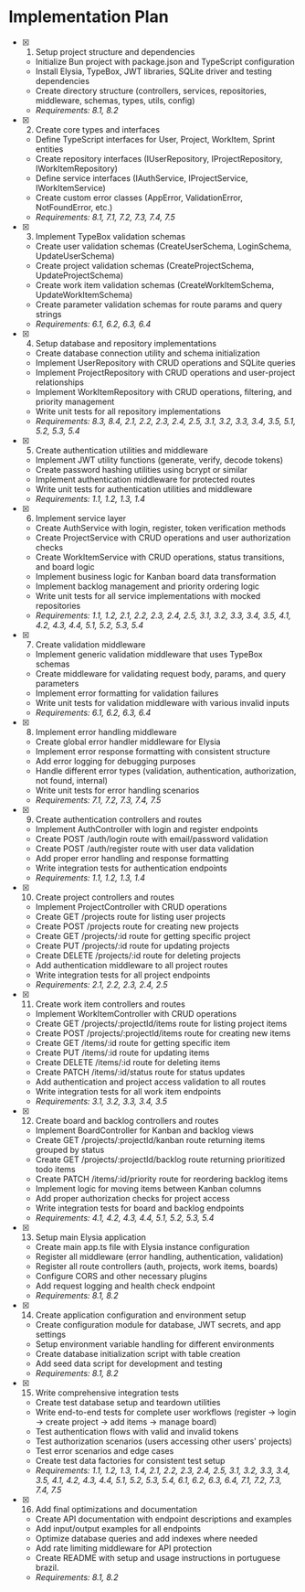 # Implementation Plan

- [x] 1. Setup project structure and dependencies
  - Initialize Bun project with package.json and TypeScript configuration
  - Install Elysia, TypeBox, JWT libraries, SQLite driver and testing dependencies
  - Create directory structure (controllers, services, repositories, middleware, schemas, types, utils, config)
  - _Requirements: 8.1, 8.2_

- [x] 2. Create core types and interfaces
  - Define TypeScript interfaces for User, Project, WorkItem, Sprint entities
  - Create repository interfaces (IUserRepository, IProjectRepository, IWorkItemRepository)
  - Define service interfaces (IAuthService, IProjectService, IWorkItemService)
  - Create custom error classes (AppError, ValidationError, NotFoundError, etc.)
  - _Requirements: 8.1, 7.1, 7.2, 7.3, 7.4, 7.5_

- [x] 3. Implement TypeBox validation schemas
  - Create user validation schemas (CreateUserSchema, LoginSchema, UpdateUserSchema)
  - Create project validation schemas (CreateProjectSchema, UpdateProjectSchema)
  - Create work item validation schemas (CreateWorkItemSchema, UpdateWorkItemSchema)
  - Create parameter validation schemas for route params and query strings
  - _Requirements: 6.1, 6.2, 6.3, 6.4_

- [x] 4. Setup database and repository implementations
  - Create database connection utility and schema initialization
  - Implement UserRepository with CRUD operations and SQLite queries
  - Implement ProjectRepository with CRUD operations and user-project relationships
  - Implement WorkItemRepository with CRUD operations, filtering, and priority management
  - Write unit tests for all repository implementations
  - _Requirements: 8.3, 8.4, 2.1, 2.2, 2.3, 2.4, 2.5, 3.1, 3.2, 3.3, 3.4, 3.5, 5.1, 5.2, 5.3, 5.4_

- [x] 5. Create authentication utilities and middleware
  - Implement JWT utility functions (generate, verify, decode tokens)
  - Create password hashing utilities using bcrypt or similar
  - Implement authentication middleware for protected routes
  - Write unit tests for authentication utilities and middleware
  - _Requirements: 1.1, 1.2, 1.3, 1.4_

- [x] 6. Implement service layer
  - Create AuthService with login, register, token verification methods
  - Create ProjectService with CRUD operations and user authorization checks
  - Create WorkItemService with CRUD operations, status transitions, and board logic
  - Implement business logic for Kanban board data transformation
  - Implement backlog management and priority ordering logic
  - Write unit tests for all service implementations with mocked repositories
  - _Requirements: 1.1, 1.2, 2.1, 2.2, 2.3, 2.4, 2.5, 3.1, 3.2, 3.3, 3.4, 3.5, 4.1, 4.2, 4.3, 4.4, 5.1, 5.2, 5.3, 5.4_

- [x] 7. Create validation middleware
  - Implement generic validation middleware that uses TypeBox schemas
  - Create middleware for validating request body, params, and query parameters
  - Implement error formatting for validation failures
  - Write unit tests for validation middleware with various invalid inputs
  - _Requirements: 6.1, 6.2, 6.3, 6.4_

- [x] 8. Implement error handling middleware
  - Create global error handler middleware for Elysia
  - Implement error response formatting with consistent structure
  - Add error logging for debugging purposes
  - Handle different error types (validation, authentication, authorization, not found, internal)
  - Write unit tests for error handling scenarios
  - _Requirements: 7.1, 7.2, 7.3, 7.4, 7.5_

- [x] 9. Create authentication controllers and routes
  - Implement AuthController with login and register endpoints
  - Create POST /auth/login route with email/password validation
  - Create POST /auth/register route with user data validation
  - Add proper error handling and response formatting
  - Write integration tests for authentication endpoints
  - _Requirements: 1.1, 1.2, 1.3, 1.4_

- [x] 10. Create project controllers and routes
  - Implement ProjectController with CRUD operations
  - Create GET /projects route for listing user projects
  - Create POST /projects route for creating new projects
  - Create GET /projects/:id route for getting specific project
  - Create PUT /projects/:id route for updating projects
  - Create DELETE /projects/:id route for deleting projects
  - Add authentication middleware to all project routes
  - Write integration tests for all project endpoints
  - _Requirements: 2.1, 2.2, 2.3, 2.4, 2.5_

- [x] 11. Create work item controllers and routes
  - Implement WorkItemController with CRUD operations
  - Create GET /projects/:projectId/items route for listing project items
  - Create POST /projects/:projectId/items route for creating new items
  - Create GET /items/:id route for getting specific item
  - Create PUT /items/:id route for updating items
  - Create DELETE /items/:id route for deleting items
  - Create PATCH /items/:id/status route for status updates
  - Add authentication and project access validation to all routes
  - Write integration tests for all work item endpoints
  - _Requirements: 3.1, 3.2, 3.3, 3.4, 3.5_

- [x] 12. Create board and backlog controllers and routes
  - Implement BoardController for Kanban and backlog views
  - Create GET /projects/:projectId/kanban route returning items grouped by status
  - Create GET /projects/:projectId/backlog route returning prioritized todo items
  - Create PATCH /items/:id/priority route for reordering backlog items
  - Implement logic for moving items between Kanban columns
  - Add proper authorization checks for project access
  - Write integration tests for board and backlog endpoints
  - _Requirements: 4.1, 4.2, 4.3, 4.4, 5.1, 5.2, 5.3, 5.4_

- [x] 13. Setup main Elysia application
  - Create main app.ts file with Elysia instance configuration
  - Register all middleware (error handling, authentication, validation)
  - Register all route controllers (auth, projects, work items, boards)
  - Configure CORS and other necessary plugins
  - Add request logging and health check endpoint
  - _Requirements: 8.1, 8.2_

- [x] 14. Create application configuration and environment setup
  - Create configuration module for database, JWT secrets, and app settings
  - Setup environment variable handling for different environments
  - Create database initialization script with table creation
  - Add seed data script for development and testing
  - _Requirements: 8.1, 8.2_

- [x] 15. Write comprehensive integration tests
  - Create test database setup and teardown utilities
  - Write end-to-end tests for complete user workflows (register -> login -> create project -> add items -> manage board)
  - Test authentication flows with valid and invalid tokens
  - Test authorization scenarios (users accessing other users' projects)
  - Test error scenarios and edge cases
  - Create test data factories for consistent test setup
  - _Requirements: 1.1, 1.2, 1.3, 1.4, 2.1, 2.2, 2.3, 2.4, 2.5, 3.1, 3.2, 3.3, 3.4, 3.5, 4.1, 4.2, 4.3, 4.4, 5.1, 5.2, 5.3, 5.4, 6.1, 6.2, 6.3, 6.4, 7.1, 7.2, 7.3, 7.4, 7.5_

- [x] 16. Add final optimizations and documentation
  - Create API documentation with endpoint descriptions and examples
  - Add input/output examples for all endpoints
  - Optimize database queries and add indexes where needed
  - Add rate limiting middleware for API protection
  - Create README with setup and usage instructions in portuguese brazil.
  - _Requirements: 8.1, 8.2_